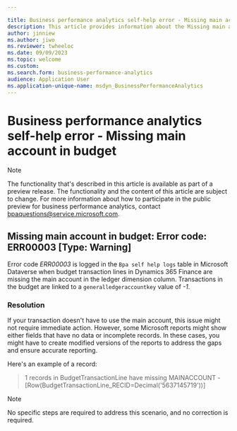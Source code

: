 ```yaml
---

title: Business performance analytics self-help error - Missing main account in budget
description: This article provides information about the Missing main account in budget error (error code ERR00003) in business performance analytics.
author: jinniew
ms.author: jiwo
ms.reviewer: twheeloc 
ms.date: 09/09/2023
ms.topic: welcome
ms.custom:
ms.search.form: business-performance-analytics
audience: Application User
ms.application-unique-name: msdyn_BusinessPerformanceAnalytics
---
```


# Business performance analytics self-help error - Missing main account in budget

> [!NOTE]
> The functionality that's described in this article is available as part of a preview release. The functionality and the content of this article are subject to change. For more information about how to participate in the public preview for business performance analytics, contact <bpaquestions@service.microsoft.com>.

## Missing main account in budget: Error code: ERR00003 [Type: Warning]

Error code *ERR00003* is logged in the `Bpa self help logs` table in Microsoft Dataverse when budget transaction lines in Dynamics 365 Finance are missing the main account in the ledger dimension column. Transactions in the budget are linked to a `generalledgeraccountkey` value of *-1*.

### Resolution

If your transaction doesn't have to use the main account, this issue might not require immediate action. However, some Microsoft reports might show either fields that have no data or incomplete records. In these cases, you might have to create modified versions of the reports to address the gaps and ensure accurate reporting.

Here's an example of a record:

> 1 records in BudgetTransactionLine have missing MAINACCOUNT - \[Row(BudgetTransactionLine_RECID=Decimal('5637145719'))\]

> [!NOTE]
> No specific steps are required to address this scenario, and no correction is required.

